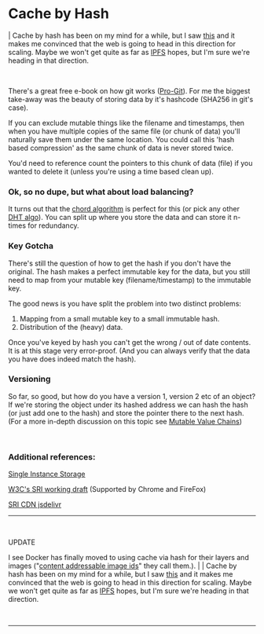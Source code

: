 # Cache by Hash

| Cache by hash has been on my mind for a while, but I saw <a href="http://security.stackexchange.com/questions/29696/content-hashes-to-help-protect-resources-being-fetched-from-a-cdn" target="_blank">this</a> and it makes me convinced that the web is going to head in this direction for scaling. Maybe we won't get quite as far as <a href="http://ipfs.io/" target="_blank">IPFS</a> hopes, but I'm sure we're heading in that direction.

&nbsp;

There's a great free e-book on how git works (<a title="Pro Git" href="http://git-scm.com/book/en/v2">Pro-Git</a>). For me the biggest take-away was the beauty of storing data by it's hashcode (SHA256 in git's case).

If you can exclude mutable things like the filename and timestamps, then when you have multiple copies of the same file (or chunk of data) you'll naturally save them under the same location. You could call this 'hash based compression' as the same chunk of data is never stored twice.

You'd need to reference count the pointers to this chunk of data (file) if you wanted to delete it (unless you're using a time based clean up).

<h3>Ok, so no dupe, but what about load balancing?</h3>

It turns out that the <a title="Chord" href="https://en.wikipedia.org/wiki/Chord_(peer-to-peer)">chord algorithm</a> is perfect for this (or pick any other <a title="Distributed Hash Table" href="https://en.wikipedia.org/wiki/Distributed_hash_table" target="_blank">DHT algo</a>). You can split up where you store the data and can store it n-times for redundancy.

<h3>Key Gotcha</h3>

There's still the question of how to get the hash if you don't have the original. The hash makes a perfect immutable key for the data, but you still need to map from your mutable key (filename/timestamp) to the immutable key.

The good news is you have split the problem into two distinct problems:

<ol>
    <li>Mapping from a small mutable key to a small immutable hash.</li>
    <li>Distribution of the (heavy) data.</li>
</ol>

Once you've keyed by hash you can't get the wrong / out of date contents. It is at this stage very error-proof. (And you can always verify that the data you have does indeed match the hash).

<h3>Versioning</h3>

So far, so good, but how do you have a version 1, version 2 etc of an object? If we're storing the object under its hashed address we can hash the hash (or just add one to the hash) and store the pointer there to the next hash. (For a more in-depth discussion on this topic see <a href="http://joearms.github.io/2015/06/19/Mutable-Value_Chains.html" target="_blank">Mutable Value Chains</a>)

&nbsp;

<h3>Additional references:</h3>

<a title="Single instance storage" href="https://en.wikipedia.org/wiki/Single-instance_storage">Single Instance Storage</a>

<a href="http://www.w3.org/TR/SRI/" target="_blank">W3C's SRI working draft</a> (Supported by Chrome and FireFox)

<a href="http://blog.jsdelivr.com/" target="_blank">SRI CDN jsdelivr</a>

<hr />

&nbsp;

UPDATE

I see Docker has finally moved to using cache via hash for their layers and images ("<a href="https://blog.docker.com/2016/02/docker-1-10/" target="_blank">content addressable image ids</a>" they call them.). |
| Cache by hash has been on my mind for a while, but I saw <a href="http://security.stackexchange.com/questions/29696/content-hashes-to-help-protect-resources-being-fetched-from-a-cdn" target="_blank">this</a> and it makes me convinced that the web is going to head in this direction for scaling. Maybe we won't get quite as far as <a href="http://ipfs.io/" target="_blank">IPFS</a> hopes, but I'm sure we're heading in that direction.

&nbsp;

<hr /